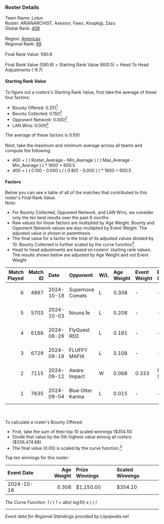 ### Roster Details<br />
Team Name: Lotus<br />
Roster: ARIANARCHIST, Axessor, Fawx, Knopk@, Zazu<br />
Global Rank: [408](../standings_global.md)<br />
<br />
Region: [Americas]( ../standings_americas.md)<br />
Regional Rank: [89]( ../standings_americas.md)<br />
<br />
Final Rank Value:  590.8<br />
<br />
Final Rank Value (590.8) = Starting Rank Value (600.5) + Head To Head Adjustments (-9.7)<br />

#### Starting Rank Value<br />
To figure out a rosters's Starting Rank Value, first take the average of these four factors:<br />
- Bounty Offered: 0.251[<sup>1</sup>](#table2)
- Bounty Collected: 0.150[<sup>2</sup>](#table1)
- Opponent Network: 0.000[<sup>2</sup>](#table1)
- LAN Wins: 0.000[<sup>2</sup>](#table1)

The average of these factors is 0.100<br />
<br />
Next, take the maximum and minimum average across all teams and compute the following:<br />
- 400 + ( ( Roster_Average - Min_Average ) / ( Max_Average - Min_Average ) ) * 1600 = 600.5
- 400 + ( ( 0.100 - 0.000 ) / ( 0.801 - 0.000 ) ) * 1600 = 600.5


#### Factors<br />
Below you can see a table of all of the matches that contributed to this roster's Final Rank Value.<br />
Note:<br />

- For Bounty Collected, Opponent Network, and LAN Wins, we consider only the ten best results over the past 6 months.
- Raw values for those factors are multiplied by Age Weight. Bounty and Opponent Network values are also multiplied by Event Weight. The adjusted value is shown in parenthesis.
- The final value for a factor is the total of its adjusted values divided by 10. Bounty Collected is further scaled by the curve function[<sup>3</sup>](#curveFunction)
- Head to head adjustments are based on rosters' starting rank values. The results shown below are adjusted by Age Weight and not Event Weight
<span id="table1"></span><br />


| Match Played | Match ID | Date       | Opponent         | W/L | Age Weight | Event Weight | Bounty Collected | Opponent Network | LAN Wins  | H2H Adj. | Roster                                    |
| -: | -: | :- | :- | :- | :- | :- | :- | :- | :- | -: | :- |
|            6 |     4867 | 2024-10-18 | Supernova Comets | L   | 0.308      | -            | -                | -                | -         |    -3.77 | ARIANARCHIST, Axessor, Fawx, Knopk@, Zazu |
|            5 |     5703 | 2024-10-03 | Nouns.fe         | L   | 0.208      | -            | -                | -                | -         |    -3.15 | ARIANARCHIST, Axessor, Fawx, Knopk@, Zazu |
|            4 |     6168 | 2024-09-26 | FlyQuest RED     | L   | 0.161      | -            | -                | -                | -         |    -2.12 | ARIANARCHIST, Axessor, Fawx, Knopk@, Zazu |
|            3 |     6729 | 2024-09-18 | FLUFFY MAFIA     | L   | 0.108      | -            | -                | -                | -         |    -1.57 | ARIANARCHIST, Axessor, Fawx, Knopk@, Zazu |
|            2 |     7115 | 2024-09-12 | Aware Impact     | W   | 0.068      | 0.333        | 0.001 (0.000)    | 0.008 (0.000)    | 0 (0.000) |     1.08 | ARIANARCHIST, Axessor, Fawx, Knopk@, Zazu |
|            1 |     7635 | 2024-09-04 | Blue Otter Karma | L   | 0.015      | -            | -                | -                | -         |    -0.23 | ARIANARCHIST, Axessor, Fawx, Knopk@, Zazu |

<br />
<span id="table2"></span><br />
To calculate a roster's Bounty Offered:<br />

- First, take the sum of their top 10 scaled winnings ($354.10)
- Divide that value by the 5th highest value among all rosters ($336,474.68)
- The final value (0.00) is scaled by the curve function.[<sup>3</sup>](#curveFunction)

Top ten winnings for this roster:<br />

| Event Date | Age Weight | Prize Winnings | Scaled Winnings |
| :- | -: | :- | :- |
| 2024-10-18 |      0.308 | $1,150.00      | $354.10         |


<span id="curveFunction"></span>_The Curve Function: 1 / ( 1 + abs( log10( x ) ) )_<br />

---
_Event data for Regional Standings provided by Liquipedia.net_<br />
